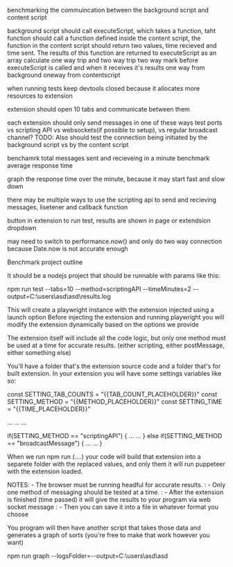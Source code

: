 benchmarking the commuincation between the background script and content script

background script should call executeScript, which takes a function, taht function should call a function defined inside the content script,
the function in the content script should return two values, time recieved and time sent. The results of this function are returned to executeScript as an array
calculate one way trip and two way trip
two way mark before executeScript is called and when it receives it's results
one way from background
oneway from contentscript



when running tests keep devtools closed because it allocates more resources to extension

extension should open 10 tabs and communicate between them

each extension should only send messages in one of these ways
test ports vs scripting API vs websockets(if possible to setup), vs regular broadcast channel?
TODO:
Also should test the connection being initiated by the background script vs by the content script

benchamrk total messages sent and recieveing in a minute
benchmark average response time

graph the response time over the minute, because it may start fast and slow down

there may be multiple ways to use the scripting api to send and recieving messages, lisetener and callback function


button in extension to run test, results are shown in page or extendsion dropdown

may need to switch to performance.now() and only do two way connection because Date.now is not accurate enough





Benchmark project outline

It should be a nodejs project that should be runnable with params like this:

npm run test --tabs=10 --method=scriptingAPI --timeMinutes=2 --output=C:\users\asd\asd\results.log

This will create a playwright instance with the extension injected using a launch option
Before injecting the extension and running playwright you will modify the extension dynamically based on the options we provide

The extension itself will include all the code logic, but only one method must be used at a time for accurate results.
(either scripting, either postMessage, either something else)

You'll have a folder that's the extension source code and a folder that's for built extension.
In your extension you will have some settings variables like so:

const SETTING_TAB_COUNTS = "{{TAB_COUNT_PLACEHOLDER}}"
const SETTING_METHOD = "{{METHOD_PLACEHOLDER}}"
const SETTING_TIME = "{{TIME_PLACEHOLDER}}"

...
...
...

if(SETTING_METHOD == "scriptingAPI") {
  ...
  ...
}
else if(SETTING_METHOD == "broadcastMessage") {
      ...
     ...
}

When we run npm run (....) your code will build that extension into a separete folder with the replaced values, and
only them it will run puppeteer with the extension loaded.

NOTES: - The browser must be running headful for accurate results.
     : - Only one method of messaging should be tested at a time.
     : - After the extension is finished (time passed) it will give the results to your program via web socket message
     : - Then you can save it into a file in whatever format you choose

You program will then have another script that takes those data and generates a graph of sorts
(you're free to make that work however you want)

npm run graph --logsFolder=--output=C:\users\asd\asd